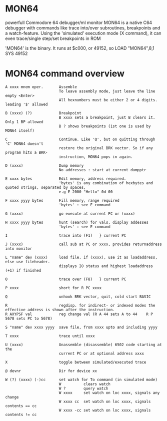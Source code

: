 # MON64
powerfull Commodore 64 debugger/ml monitor
MON64 is a native C64 debugger with commands like trace into/over subroutines, breakpoints and a watch-feature.
Using the 'simulated' execution mode (X command), it can even trace/single step/set breakpoints in ROM

'MON64' is the binary. It runs at $c000, or 49152, so LOAD "MON64",8,1    SYS 49152

MON64 command overview
=================================================================================================================

    A xxxx mnem oper.       Assemble
                            To leave assembly mode, just leave the line empty <Enter>
                            All hexnumbers must be either 2 or 4 digits. leading '$' allowed
                            
    B (xxxx) (?)            Breakpoint                        
                            B xxxx sets a breakpoint, just B clears it. Only 1 BP allowed
                            B ? shows breakpoints (1st one is used by MON64 itself)
                            
    C                       Continue. Like 'Q', but on quitting through 'C' MON64 doesn't  
                            restore the original BRK vector. So if any program hits a BRK-
                            instruction, MON64 pops in again.
                            
    D (xxxx)                Dump memory
                            No addresses : start at current dumpptr
                            
    E xxxx bytes            Edit memory, address required.
                            'bytes' is any combination of hexbytes and quoted strings, separated by spaces,
                            e.g E 2000 "Hello" 0d 00
    
    F xxxx yyyy bytes       Fill memory, range required
                            'bytes' : see E command
                            
    G (xxxx)                go execute at current PC or (xxxx)
    
    H xxxx yyyy bytes       hunt (search) for vals. display addesses
                            'bytes' : see E command
    
    I                       trace into (F1)   } current PC
    
    J (xxxx)                call sub at PC or xxxx, provides returnaddress into monitor
    
    L "name" dev (xxxx)     load file. if (xxxx), use it as loadaddress, else use fileheader.
                            displays IO status and highest loadaddress (+1) if finished
                            
    O                       trace over (F8)   } current PC
    
    P xxxx                  short for R PC xxxx
    
    Q                       unhook BRK vector, quit, cold start BASIC
    
    R                       regdisp. for indirect- or indexed modes the effective address is shown after the instruction.
    R AXYPSF val            reg change val (R A 44 sets A to 44    R P 5678 sets PC to 5678)
    
    S "name" dev xxxx yyyy  save file, from xxxx upto and including yyyy
    
    T xxxx                  trace until xxxx
    
    U (xxxx)                Unassemble (disassemble) 6502 code starting at the
                            current PC or at optional address xxxx
    
    X                       toggle between simulated/executed trace
    
    @ devnr                 Dir for device xx
    
    W (?) (xxxx) (-)cc      set watch for To command (in simulated mode)
                            W          clears watch
                            W ?        query watch
                            W xxxx     set watch on loc xxxx, signals any change
                            W xxxx cc  set watch on loc xxxx, signals contents == cc
                            W xxxx -cc set watch on loc xxxx, signals contents != cc
